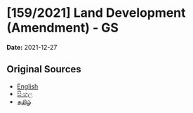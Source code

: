 # [159/2021] Land Development (Amendment) - GS

**Date:** 2021-12-27

## Original Sources

- [English](https://documents.gov.lk/view/bills/2021/12/159-2021_E.pdf)
- [සිංහල](https://documents.gov.lk/view/bills/2021/12/159-2021_S.pdf)
- [தமிழ்](https://documents.gov.lk/view/bills/2021/12/159-2021_T.pdf)
